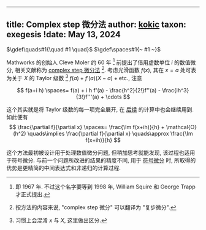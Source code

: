 
---
title: Complex step 微分法
author: [kokic](/kokic.md)
taxon: exegesis
!date: May 13, 2024
---

$\gdef\quads#1{\quad #1 \quad}$
$\gdef\spaces#1{~ #1 ~}$

Mathworks 的创始人 Cleve Moler 约 60 年 [^publish-time] 前提出了借用虚数单位 $i$ 的数值微分, 相关文献称为 [complex step 微分法](https://blogs.mathworks.com/cleve/2013/10/14/complex-step-differentiation/) [^complex-step]. 考虑光滑函数 $f(x)$, 其在 $x=a$ 处可表为关于 $X$ 的 Taylor 级数 [^distinguish] $f(a) + f'(a)(X-a) + \text{etc.}$, 注意

$$
f(a+i h) \spaces= f(a) + i h f'(a) - \frac{h^2}{2!}f''(a) - \frac{ih^3}{3!}f'''(a) + \cdots
$$

这个其实就是将 Taylor 级数的每一项完全展开, 在 [后续](/data-structure/kock-lawvere) 的计算中也会继续用到. 如此便有 
$$ 
\frac{\partial f}{\partial x} \spaces= \frac{\Im f(x+ih)}{h} + \mathcal{O}(h^2) \quads\implies 
\frac{\partial f}{\partial x} \quads\approx \frac{\Im f(x+ih)}{h} 
$$

这个方法最初被设计用于处理数值微分问题, 但稍加思考就能发现, 该过程也适用于符号微分. 与前一个问题所改进的结果的精度不同, 用于 [符号微分](/data-structure/dual-number) 时, 所取得的优势是更精简的中间表达式和非递归的计算过程. 

[^distinguish]: 习惯上会混淆 $x$ 与 $X$, 这里做出区分. 
[^publish-time]: 即 1967 年. 不过这个名字要等到 1998 年, William Squire 和 George Trapp 才正式提出.
[^complex-step]: 按方法的内容来说, "complex step 微分" 可以翻译为 "复步微分". 
